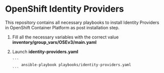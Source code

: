 # OpenShift Identity Providers


This repository contains all necessary playbooks to install Identity Providers in OpenShift Container Platform as post installation step.


1. Fill all the necessary variables with the correct value **inventory/group_vars/OSEv3/main.yaml**

2. Launch **identity-providers.yaml**
   
       ```
           ansible-playbook playbooks/identity-providers.yaml
       ```
